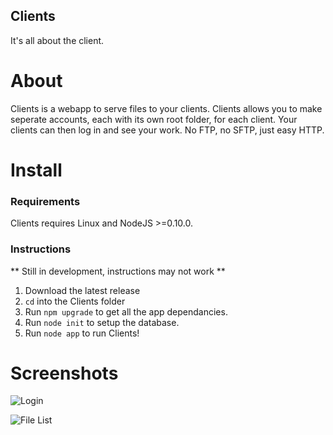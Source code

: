 Clients
-------
It's all about the client.

About
=====
Clients is a webapp to serve files to your clients. Clients allows you to make seperate accounts, each with its own root folder, for each client. Your clients can then log in and see your work. No FTP, no SFTP, just easy HTTP.

Install
=======

### Requirements
Clients requires Linux and NodeJS >=0.10.0.

### Instructions

** Still in development, instructions may not work **

1. Download the latest release
2. `cd` into the Clients folder
3. Run `npm upgrade` to get all the app dependancies.
4. Run `node init` to setup the database.
5. Run `node app` to run Clients!

Screenshots
===========
![Login](https://raw.github.com/wiki/blopker/Clients/screenshots/login.png)

![File List](https://raw.github.com/wiki/blopker/Clients/screenshots/list.png)

